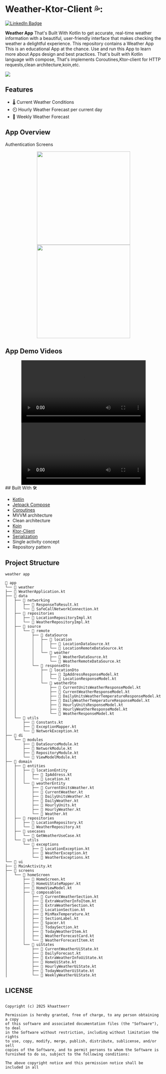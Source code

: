 # Weather-Ktor-Client 💦: 

<a href="https://www.linkedin.com/in/khateer/">
    <img src="https://img.shields.io/badge/LinkedIn-blue?style=for-the-badge&logo=linkedin&logoColor=white" alt="LinkedIn Badge"/>
  </a>
  
 **Weather App** That's Built With Kotlin to get accurate, real-time weather information with a beautiful, user-friendly interface that makes checking the weather a delightful experience. This repository contains a Weather App This is an educational App at the chance. Use and run this App to learn more about Apps design and best practices. That's built with Kotlin language with compose, That's implements Coroutines,Ktor-client for HTTP requests,clean architecture,koin,etc. 

 ![](https://i.ibb.co/sp6v0yVg/weather-cover.png)
 
 ## Features
- 🌡️ Current Weather Conditions
- ⏲️ Hourly Weather Forecast per current day
- 📅 Weekly Weather Forecast

 ## App Overview

Authentication Screens
<div align="center">
  <img src="https://i.ibb.co/4wHX2PgC/IMG-20250611-16270490.jpg" width="300" />
  <img src="https://i.ibb.co/fz5BjcV7/Screenshot-2025-06-11-16-26-58-64-866e054aaf05788d90cdc472497efeb2.jpg" width="300" />
</div>

## App Demo Videos

<div align="center">
  <video width="400" controls>
    <source src="https://github.com/khaatteerr/weather-app-assets/blob/main/Record_2025-06-09-19-41-24_866e054aaf05788d90cdc472497efeb2.mp4" type="video/mp4">
  </video>
  <video width="400" controls>
    <source src="https://github.com/khaatteerr/weather-app-assets/blob/main/Record_2025-06-11-17-23-51_866e054aaf05788d90cdc472497efeb2.mp4" type="video/mp4">
  </video>
</div>
## Built With 🛠

*  [Kotlin](https://kotlinlang.org/) 
*  [Jetpack Compose](https://developer.android.com/jetpack/compose) 
*  [Coroutines](https://developer.android.com/kotlin/coroutines)
*  MVVM architecture
*  Clean architecture
*  [Koin](https://insert-koin.io/) 
*  [Ktor-Client](https://ktor.io/docs/getting-started-ktor-client-multiplatform-mobile.html)
*  [Serialization](https://kotlinlang.org/docs/serialization.html/)
*  Single activity concept 
*  Repository pattern

 ## Project Structure
```
weather app

📂 app
└── 📂 weather
├── 📄 WeatherApplication.kt
├── 📂 data
│   ├── 📂 networking
│   │   ├── 📄 ResponseToResult.kt
│   │   └── 📄 SafeCallNetworkConnection.kt
│   ├── 📂 repositories
│   │   ├── 📄 LocationRepositoryImpl.kt
│   │   └── 📄 WeatherRepositoryImpl.kt
│   ├── 📂 source
│   │   └── 📂 remote
│   │       ├── 📂 dataSource
│   │       │   ├── 📂 location
│   │       │   │   ├── 📄 LocationDataSource.kt
│   │       │   │   └── 📄 LocationRemoteDataSource.kt
│   │       │   └── 📂 weather
│   │       │       ├── 📄 WeatherDataSource.kt
│   │       │       └── 📄 WeatherRemoteDataSource.kt
│   │       └── 📂 responseDto
│   │           ├── 📂 locationDto
│   │           │   ├── 📄 IpAddressResponseModel.kt
│   │           │   └── 📄 LocationResponseModel.kt
│   │           └── 📂 weatherDto
│   │               ├── 📄 CurrentUnitsWeatherResponseModel.kt
│   │               ├── 📄 CurrentWeatherResponseModel.kt
│   │               ├── 📄 DailyUnitsWeatherTemperatureResponseModel.kt
│   │               ├── 📄 DailyWeatherTemperatureResponseModel.kt
│   │               ├── 📄 HourlyUnitsResponseModel.kt
│   │               ├── 📄 HourlyWeatherResponseModel.kt
│   │               └── 📄 WeatherResponseModel.kt
│   └── 📂 utils
│       ├── 📄 Constants.kt
│       ├── 📄 ExceptionMapper.kt
│       └── 📄 NetworkException.kt
├── 📂 di
│   └── 📂 modules
│       ├── 📄 DataSourceModule.kt
│       ├── 📄 NetworkModule.kt
│       ├── 📄 RepositoryModule.kt
│       └── 📄 ViewModelModule.kt
├── 📂 domain
│   ├── 📂 entities
│   │   ├── 📂 locationEntity
│   │   │   ├── 📄 IpAddress.kt
│   │   │   └── 📄 Location.kt
│   │   └── 📂 weatherEntity
│   │       ├── 📄 CurrentUnitsWeather.kt
│   │       ├── 📄 CurrentWeather.kt
│   │       ├── 📄 DailyUnitsWeather.kt
│   │       ├── 📄 DailyWeather.kt
│   │       ├── 📄 HourlyUnits.kt
│   │       ├── 📄 HourlyWeather.kt
│   │       └── 📄 Weather.kt
│   ├── 📂 repositories
│   │   ├── 📄 LocationRepository.kt
│   │   └── 📄 WeatherRepository.kt
│   ├── 📂 usecases
│   │   └── 📄 GetWeatherUseCase.kt
│   └── 📂 utils
│       └── 📂 exceptions
│           ├── 📄 LocationException.kt
│           ├── 📄 WeatherException.kt
│           └── 📄 WeatherExceptions.kt
└── 📂 ui
├── 📄 MainActivity.kt
├── 📂 screens
│   └── 📂 homeScreen
│       ├── 📄 HomeScreen.kt
│       ├── 📄 HomeUiStateMapper.kt
│       ├── 📄 HomeViewModel.kt
│       ├── 📂 composables
│       │   ├── 📄 CurrentWeatherSection.kt
│       │   ├── 📄 ExtraWeatherInfoItem.kt
│       │   ├── 📄 ExtraWeatherSection.kt
│       │   ├── 📄 LocationSection.kt
│       │   ├── 📄 MinMaxTemperature.kt
│       │   ├── 📄 SectionLabel.kt
│       │   ├── 📄 Spacer.kt
│       │   ├── 📄 TodaySection.kt
│       │   ├── 📄 TodayWeatherItem.kt
│       │   ├── 📄 WeatherForecastCard.kt
│       │   └── 📄 WeatherForecastItem.kt
│       └── 📂 uiStates
│           ├── 📄 CurrentWeatherUiState.kt
│           ├── 📄 DailyForecast.kt
│           ├── 📄 ExtraWeatherInfoUiState.kt
│           ├── 📄 HomeUiState.kt
│           ├── 📄 HourlyWeatherUiState.kt
│           ├── 📄 TodayWeatherUiState.kt
│           └── 📄 WeeklyWeatherUiState.kt
```

## LICENSE
```MIT License

Copyright (c) 2025 khaatteerr

Permission is hereby granted, free of charge, to any person obtaining a copy
of this software and associated documentation files (the "Software"), to deal
in the Software without restriction, including without limitation the rights
to use, copy, modify, merge, publish, distribute, sublicense, and/or sell
copies of the Software, and to permit persons to whom the Software is
furnished to do so, subject to the following conditions:

The above copyright notice and this permission notice shall be included in all
